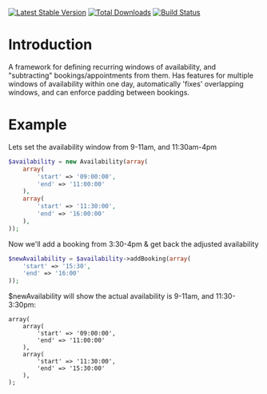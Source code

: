 [![Latest Stable Version](https://poser.pugx.org/bookingbat/engine/version.png)](https://packagist.org/packages/bookingbat/engine)
[![Total Downloads](https://poser.pugx.org/bookingbat/engine/d/total.png)](https://packagist.org/packages/bookingbat/engine)
[![Build Status](https://travis-ci.org/bookingbat/engine.png?branch=master)](https://travis-ci.org/bookingbat/engine)

Introduction
============

A framework for defining recurring windows of availability, and "subtracting" bookings/appointments from them. Has features for multiple windows of availability within one day, automatically 'fixes' overlapping windows, and can enforce padding between bookings.

Example
============
Lets set the availability window from 9-11am, and 11:30am-4pm

````php
$availability = new Availability(array(
    array(
        'start' => '09:00:00',
        'end' => '11:00:00'
    ),
    array(
        'start' => '11:30:00',
        'end' => '16:00:00'
    ),
));
````


Now we'll add a booking from 3:30-4pm & get back the adjusted availability
````php
$newAvailability = $availability->addBooking(array(
    'start' => '15:30',
    'end' => '16:00'
));
````

$newAvailability will show the actual availability is 9-11am, and 11:30-3:30pm:
````
array(
    array(
        'start' => '09:00:00',
        'end' => '11:00:00'
    ),
    array(
        'start' => '11:30:00',
        'end' => '15:30:00'
    ),
);
````
